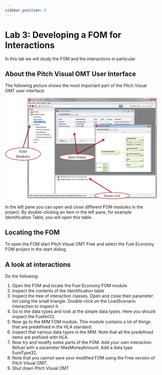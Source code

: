 ```yaml
---
sidebar_position: 6
---
```


# Lab 3: Developing a FOM for Interactions

In this lab we will study the FOM and the interactions in particular.

## About the Pitch Visual OMT User Interface
The following picture shows the most important part of the Pitch Visual OMT user interface:

![The Pitch Visual OMT user interface](img/visual_omt_ui.png)

In the left pane you can open and close different FOM modules in the project. By double-clicking an item in the left pane, for example Identification Table, you will open this table.

## Locating the FOM
To open the FOM start Pitch Visual OMT Free and select the Fuel Economy FOM project in the start dialog.

## A look at interactions
Do the following:
1. Open the FOM and locate the Fuel Economy FOM module
2. Inspect the contents of the Identification table
3. Inspect the tree of interaction classes. Open and close their parameter list using the small triangle. Double-click on the LoadScenario interaction to inspect it.
4. Go to the data types and look at the simple data types. Here you should inspect the FuelInt32.
5. Now go to the MIM FOM module. This module contains a lot of things that are predefined in the HLA standard.
6. Inspect that various data types in the MIM. Note that all the predefined items are prefixed with HLA.
7. Now try and modify some parts of the FOM. Add your own interaction Refuel with a parameter MaxMoneyAmount. Add a data type EuroType32.
8. Note that you cannot save your modified FOM using the Free version of Pitch Visual OMT.
9. Shut down Pitch Visual OMT